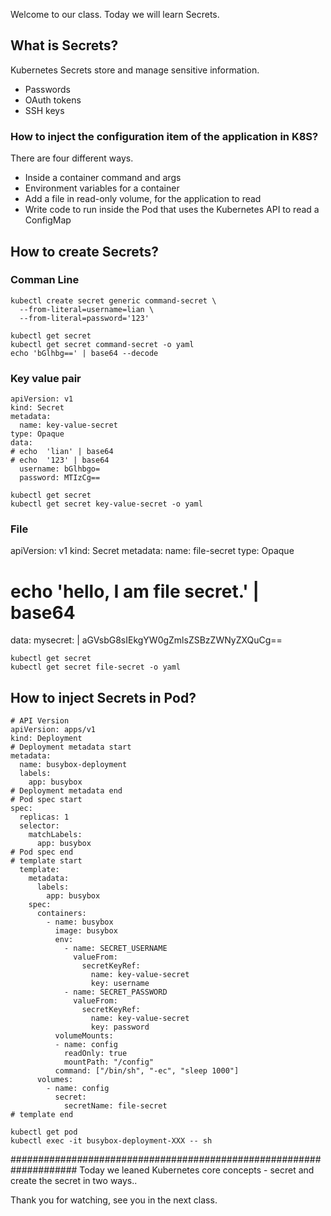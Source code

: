 Welcome to our class. Today we will learn Secrets.

## What is Secrets?
Kubernetes Secrets store and manage sensitive information.
- Passwords
- OAuth tokens
- SSH keys


### How to inject the configuration item of the application in K8S?
There are four different ways.
- Inside a container command and args
- Environment variables for a container
- Add a file in read-only volume, for the application to read
- Write code to run inside the Pod that uses the Kubernetes API to read a ConfigMap

## How to create Secrets?
### Comman Line
```
kubectl create secret generic command-secret \
  --from-literal=username=lian \
  --from-literal=password='123'
```
`kubectl get secret`  
`kubectl get secret command-secret -o yaml`   
```echo 'bGlhbg==' | base64 --decode```
### Key value pair
```
apiVersion: v1
kind: Secret
metadata:
  name: key-value-secret
type: Opaque 
data:
# echo  'lian' | base64
# echo  '123' | base64
  username: bGlhbgo=
  password: MTIzCg==
```
`kubectl get secret`  
`kubectl get secret key-value-secret -o yaml`

### File
apiVersion: v1
kind: Secret
metadata:
  name: file-secret
type: Opaque
# echo  'hello, I am file secret.' | base64
data:
  mysecret: |
   aGVsbG8sIEkgYW0gZmlsZSBzZWNyZXQuCg==

`kubectl get secret`  
`kubectl get secret file-secret -o yaml`

## How to inject Secrets in Pod?

```
# API Version  
apiVersion: apps/v1
kind: Deployment
# Deployment metadata start
metadata:
  name: busybox-deployment
  labels:
    app: busybox
# Deployment metadata end
# Pod spec start    
spec:
  replicas: 1
  selector:
    matchLabels:
      app: busybox
# Pod spec end       
# template start      
  template:
    metadata:
      labels:
        app: busybox
    spec:
      containers:  
        - name: busybox
          image: busybox 
          env:
            - name: SECRET_USERNAME
              valueFrom:
                secretKeyRef:
                  name: key-value-secret
                  key: username
            - name: SECRET_PASSWORD
              valueFrom:
                secretKeyRef:
                  name: key-value-secret
                  key: password      
          volumeMounts: 
          - name: config
            readOnly: true
            mountPath: "/config"
          command: ["/bin/sh", "-ec", "sleep 1000"]  
      volumes:
        - name: config
          secret:
            secretName: file-secret
# template end
```
`kubectl get pod`  
`kubectl exec -it busybox-deployment-XXX -- sh `

####################################################################
Today we leaned Kubernetes core concepts - secret and create the secret in two ways..

Thank you for watching, see you in the next class.


